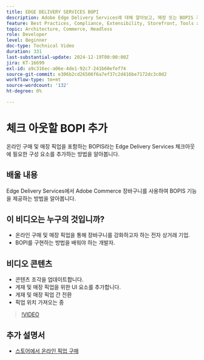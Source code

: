```yaml
---
title: EDGE DELIVERY SERVICES BOPI
description: Adobe Edge Delivery Services에 대해 알아보고, 매장 또는 BOPIS 기능에서 온라인 구매 픽업을 추가하여 확인해 보십시오.
feature: Best Practices, Compliance, Extensibility, Storefront, Tools and External Services
topic: Architecture, Commerce, Headless
role: Developer
level: Beginner
doc-type: Technical Video
duration: 331
last-substantial-update: 2024-12-19T00:00:00Z
jira: KT-16699
exl-id: a9c316ec-a06e-4de1-92c7-241b60efef74
source-git-commit: e306b2cd26506f6a7ef37c2d416be7172dc3c0d2
workflow-type: tm+mt
source-wordcount: '132'
ht-degree: 0%

---
```


# 체크 아웃할 BOPI 추가

온라인 구매 및 매장 픽업을 포함하는 BOPIS라는 Edge Delivery Services 체크아웃에 필요한 구성 요소를 추가하는 방법을 알아봅니다.

## 배울 내용

Edge Delivery Services에서 Adobe Commerce 장바구니를 사용하여 BOPIS 기능을 제공하는 방법을 알아봅니다.

## 이 비디오는 누구의 것입니까?

* 온라인 구매 및 매장 픽업을 통해 장바구니를 강화하고자 하는 전자 상거래 기업.
* BOPI를 구현하는 방법을 배워야 하는 개발자.

## 비디오 콘텐츠

* 콘텐츠 조각을 업데이트합니다.
* 게재 및 매장 픽업을 위한 UI 요소를 추가합니다.
* 게재 및 매장 픽업 간 전환
* 픽업 위치 가져오는 중

>[!VIDEO](https://video.tv.adobe.com/v/3441699?learn=on)

## 추가 설명서

* [스토어에서 온라인 픽업 구매](https://experienceleague.adobe.com/developer/commerce/storefront/dropins/checkout/tutorials/buy-online-pickup-in-store/)
